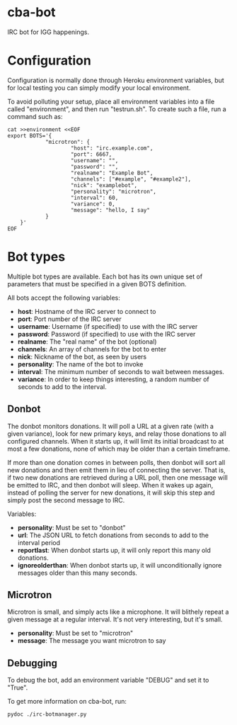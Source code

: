 cba-bot
=======

IRC bot for IGG happenings.


Configuration
=============

Configuration is normally done through Heroku environment variables, but
for local testing you can simply modify your local environment.

To avoid polluting your setup, place all environment variables into a file
called "environment", and then run "testrun.sh".  To create such a file,
run a command such as:

    cat >>environment <<EOF
    export BOTS='{
                "microtron": {
                        "host": "irc.example.com",
                        "port": 6667,
                        "username": "",
                        "password": "",
                        "realname": "Example Bot",
                        "channels": ["#example", "#example2"],
                        "nick": "examplebot",
                        "personality": "microtron",
                        "interval": 60,
                        "variance": 0,
                        "message": "hello, I say"
                }
        }'
    EOF

Bot types
=========

Multiple bot types are available.  Each bot has its own unique set of
parameters that must be specified in a given BOTS definition.

All bots accept the following variables:

* **host**: Hostname of the IRC server to connect to
* **port**: Port number of the IRC server
* **username**: Username (if specified) to use with the IRC server
* **password**: Password (if specified) to use with the IRC server
* **realname**: The "real name" of the bot (optional)
* **channels**: An array of channels for the bot to enter
* **nick**: Nickname of the bot, as seen by users
* **personality**: The name of the bot to invoke
* **interval**: The minimum number of seconds to wait between messages.
* **variance**: In order to keep things interesting, a random number of
seconds to add to the interval.


Donbot
------

The donbot monitors donations.  It will poll a URL at a given rate (with a
given variance), look for new primary keys, and relay those donations to
all configured channels.  When it starts up, it will limit its initial
broadcast to at most a few donations, none of which may be older than a
certain timeframe.

If more than one donation comes in between polls, then donbot will sort all
new donations and then emit them in lieu of connecting the server.  That
is, if two new donations are retrieved during a URL poll, then one message
will be emitted to IRC, and then donbot will sleep.  When it wakes up
again, instead of polling the server for new donations, it will skip this
step and simply post the second message to IRC.

Variables:

* **personality**: Must be set to "donbot"
* **url**: The JSON URL to fetch donations from
seconds to add to the interval period
* **reportlast**: When donbot starts up, it will only report this many
old donations.
* **ignoreolderthan**: When donbot starts up, it will unconditionally
ignore messages older than this many seconds.

Microtron
---------

Microtron is small, and simply acts like a microphone.  It will blithely
repeat a given message at a regular interval.  It's not very interesting,
but it's small.

* **personality**: Must be set to "microtron"
* **message**: The message you want microtron to say

Debugging
---------

To debug the bot, add an environment variable "DEBUG" and set it to "True".

To get more information on cba-bot, run:

    pydoc ./irc-botmanager.py
